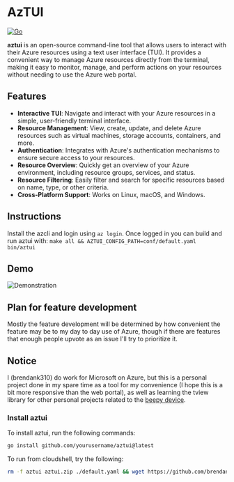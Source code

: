 # AzTUI

[![Go](https://github.com/brendank310/aztui/actions/workflows/go.yml/badge.svg)](https://github.com/brendank310/aztui/actions/workflows/go.yml)

**aztui** is an open-source command-line tool that allows users to interact with their Azure resources using a text user interface (TUI). It provides a convenient way to manage Azure resources directly from the terminal, making it easy to monitor, manage, and perform actions on your resources without needing to use the Azure web portal.

## Features

- **Interactive TUI**: Navigate and interact with your Azure resources in a simple, user-friendly terminal interface.
- **Resource Management**: View, create, update, and delete Azure resources such as virtual machines, storage accounts, containers, and more.
- **Authentication**: Integrates with Azure's authentication mechanisms to ensure secure access to your resources.
- **Resource Overview**: Quickly get an overview of your Azure environment, including resource groups, services, and status.
- **Resource Filtering**: Easily filter and search for specific resources based on name, type, or other criteria.
- **Cross-Platform Support**: Works on Linux, macOS, and Windows.

## Instructions

Install the azcli and login using `az login`. Once logged in you can build and run aztui with:
`make all && AZTUI_CONFIG_PATH=conf/default.yaml bin/aztui`

## Demo

![Demonstration](demo.gif)

## Plan for feature development

Mostly the feature development will be determined by how convenient the feature may be to my day to day use of Azure, though if there are features that enough people upvote as an issue I'll try to prioritize it.

## Notice

I (brendank310) do work for Microsoft on Azure, but this is a personal project done in my spare time as a tool for my convenience (I hope this is a bit more responsive than the web portal), as well as learning the tview library for other personal projects related to the [beepy device](https://beepy.sqfmi.com/).

### Install aztui

To install aztui, run the following commands:

```bash
go install github.com/yourusername/aztui@latest
```

To run from cloudshell, try the following:
```bash
rm -f aztui aztui.zip ./default.yaml && wget https://github.com/brendank310/aztui/releases/download/v0.0.5/aztui.zip && unzip aztui.zip && wget https://raw.githubusercontent.com/brendank310/aztui/refs/heads/main/conf/default.yaml && mkdir -p ~/.config && mv default.yaml ~/.config/aztui.yaml && chmod +x ./aztui && ./aztui
```
